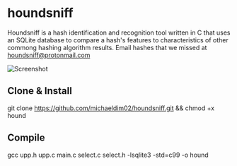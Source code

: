 # houndsniff
Houndsniff is a hash identification and recognition tool written in C that uses an SQLite database to compare a hash's features to characteristics of other commong hashing algorithm results. Email hashes that we missed at houndsniff@protonmail.com

![Screenshot](https://1.bp.blogspot.com/-NoLj1A28LTk/X25thDwJ2hI/AAAAAAAA8HU/l219Zr9vgCEZlY-GnsDK2VCbBQk6Um_QACLcBGAsYHQ/s16000/hound.png)

Clone & Install
----
git clone https://github.com/michaeldim02/houndsniff.git && chmod +x hound

Compile
----
gcc upp.h upp.c main.c select.c select.h -lsqlite3 -std=c99 -o hound
